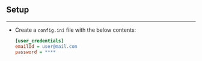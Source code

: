 ## Setup
---

  - Create a `config.ini` file with the below contents:
    ```ini
    [user_credentials]
    emailId = user@mail.com
    password = ****
    ```
